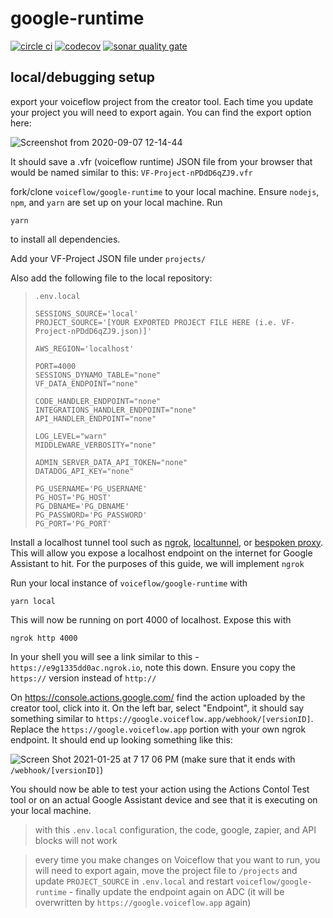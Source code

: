 # google-runtime

[![circle ci](https://circleci.com/gh/voiceflow/general-runtime/tree/master.svg?style=shield&circle-token=a041e74a416dfed4c1777c27c9867306c2f50824)](https://circleci.com/gh/voiceflow/general-runtime/tree/master)
[![codecov](https://codecov.io/gh/voiceflow/google-runtime/branch/master/graph/badge.svg)](https://codecov.io/gh/voiceflow/google)
[![sonar quality gate](https://sonarcloud.io/api/project_badges/measure?project=voiceflow_google-runtime&metric=alert_status)](https://sonarcloud.io/dashboard?id=voiceflow_google-runtime)

## local/debugging setup

export your voiceflow project from the creator tool. Each time you update your project you will need to export again. You can find the export option here:

![Screenshot from 2020-09-07 12-14-44](https://user-images.githubusercontent.com/5643574/92405522-c3c6c100-f103-11ea-8ba8-6c10173e3419.png)

It should save a .vfr (voiceflow runtime) JSON file from your browser that would be named similar to this: `VF-Project-nPDdD6qZJ9.vfr`

fork/clone `voiceflow/google-runtime` to your local machine. Ensure `nodejs`, `npm`, and `yarn` are set up on your local machine. Run

```
yarn
```

to install all dependencies.

Add your VF-Project JSON file under `projects/`

Also add the following file to the local repository:

> `.env.local`
>
> ```
> SESSIONS_SOURCE='local'
> PROJECT_SOURCE='[YOUR EXPORTED PROJECT FILE HERE (i.e. VF-Project-nPDdD6qZJ9.json)]'
>
> AWS_REGION='localhost'
>
> PORT=4000
> SESSIONS_DYNAMO_TABLE="none"
> VF_DATA_ENDPOINT="none"
>
> CODE_HANDLER_ENDPOINT="none"
> INTEGRATIONS_HANDLER_ENDPOINT="none"
> API_HANDLER_ENDPOINT="none"
>
> LOG_LEVEL="warn"
> MIDDLEWARE_VERBOSITY="none"
>
> ADMIN_SERVER_DATA_API_TOKEN="none"
> DATADOG_API_KEY="none"
>
> PG_USERNAME='PG_USERNAME'
> PG_HOST='PG_HOST'
> PG_DBNAME='PG_DBNAME'
> PG_PASSWORD='PG_PASSWORD'
> PG_PORT='PG_PORT'
> ```

Install a localhost tunnel tool such as [ngrok](https://ngrok.com/), [localtunnel](https://github.com/localtunnel/localtunnel), or [bespoken proxy](https://read.bespoken.io/cli/commands/#bst-proxy-http). This will allow you expose a localhost endpoint on the internet for Google Assistant to hit. For the purposes of this guide, we will implement `ngrok`

Run your local instance of `voiceflow/google-runtime` with

```
yarn local
```

This will now be running on port 4000 of localhost. Expose this with

```
ngrok http 4000
```

In your shell you will see a link similar to this - `https://e9g1335dd0ac.ngrok.io`, note this down. Ensure you copy the `https://` version instead of `http://`

On https://console.actions.google.com/ find the action uploaded by the creator tool, click into it. On the left bar, select "Endpoint", it should say something similar to `https://google.voiceflow.app/webhook/[versionID]`. Replace the `https://google.voiceflow.app` portion with your own ngrok endpoint. It should end up looking something like this:

![Screen Shot 2021-01-25 at 7 17 06 PM](https://user-images.githubusercontent.com/5643574/105782190-087fb700-5f42-11eb-87cc-3d16e6c62c4a.png)
(make sure that it ends with `/webhook/[versionID]`)

You should now be able to test your action using the Actions Contol Test tool or on an actual Google Assistant device and see that it is executing on your local machine.

> with this `.env.local` configuration, the code, google, zapier, and API blocks will not work

> every time you make changes on Voiceflow that you want to run, you will need to export again, move the project file to `/projects` and update `PROJECT_SOURCE` in `.env.local` and restart `voiceflow/google-runtime` - finally update the endpoint again on ADC (it will be overwritten by `https://google.voiceflow.app` again)
